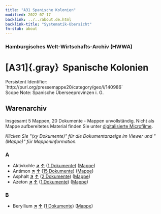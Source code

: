 ```yaml
---
title: "A31 Spanische Kolonien"
modified: 2022-07-17
backlink: ../../about.de.html
backlink-title: "Systematik-Übersicht"
fn-stub: about
---
```


### Hamburgisches Welt-Wirtschafts-Archiv (HWWA)

# [A31]{.gray}&#8201; Spanische Kolonien

<div class="hint">Persistent Identifier: `http://purl.org/pressemappe20/category/geo/i/140986`</div>

<div class="hint">
Scope Note: Spanische Überseeprovinzen i. G.
</div>





## Warenarchiv








Insgesamt 5 Mappen, 20 Dokumente - Mappen unvollständig.
Nicht als Mappe aufbereitetes Material finden Sie unter [digitalisierte Microfilme](/film/h1_wa.de.html).

_Klicken Sie "(xy Dokumente)" für die Dokumentanzeige im Viewer und "(Mappe)" für Mappeninformation._




### A

- Aktivkohle [**&nearr;**](../../../ware/i/141952/about.de.html "Aktivkohle (XXX in der ganzen Welt)") [**&uarr;**](../../../ware/about.de.html#PID13-Rm01 "Warensystematik") (<a href="https://pm20.zbw.eu/iiifview/folder/wa/141952,140986" title="über: Aktivkohle : Spanische Kolonien" target="_blank">1 Dokumente</a>) ([Mappe](../../../../folder/wa/1419xx/141952/1409xx/140986/about.de.html))
- Antimon [**&nearr;**](../../../ware/i/141977/about.de.html "Antimon (XXX in der ganzen Welt)") [**&uarr;**](../../../ware/about.de.html#PID07.01-Hm01 "Warensystematik") (<a href="https://pm20.zbw.eu/iiifview/folder/wa/141977,140986" title="über: Antimon : Spanische Kolonien" target="_blank">15 Dokumente</a>) ([Mappe](../../../../folder/wa/1419xx/141977/1409xx/140986/about.de.html))
- Asphalt [**&nearr;**](../../../ware/i/142016/about.de.html "Asphalt (XXX in der ganzen Welt)") [**&uarr;**](../../../ware/about.de.html#PID22-Bd01 "Warensystematik") (<a href="https://pm20.zbw.eu/iiifview/folder/wa/142016,140986" title="über: Asphalt : Spanische Kolonien" target="_blank">2 Dokumente</a>) ([Mappe](../../../../folder/wa/1420xx/142016/1409xx/140986/about.de.html))
- Azeton [**&nearr;**](../../../ware/i/142022/about.de.html "Azeton (XXX in der ganzen Welt)") [**&uarr;**](../../../ware/about.de.html#PID13-Ko03 "Warensystematik") (<a href="https://pm20.zbw.eu/iiifview/folder/wa/142022,140986" title="über: Azeton : Spanische Kolonien" target="_blank">1 Dokumente</a>) ([Mappe](../../../../folder/wa/1420xx/142022/1409xx/140986/about.de.html))

### B

- Beryllium [**&nearr;**](../../../ware/i/142103/about.de.html "Beryllium (XXX in der ganzen Welt)") [**&uarr;**](../../../ware/about.de.html#PID07.01-Lm03 "Warensystematik") (<a href="https://pm20.zbw.eu/iiifview/folder/wa/142103,140986" title="über: Beryllium : Spanische Kolonien" target="_blank">1 Dokumente</a>) ([Mappe](../../../../folder/wa/1421xx/142103/1409xx/140986/about.de.html))





